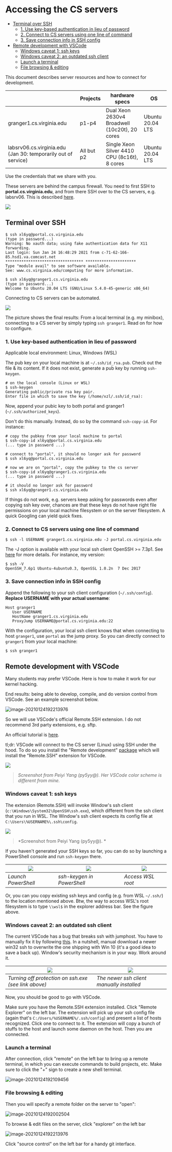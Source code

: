 # Accessing the CS servers 

  * [Terminal over SSH](#terminal-over-ssh)
    * [1\. Use key\-based authentication in lieu of password](#1-use-key-based-authentication-in-lieu-of-password)
    * [2\. Connect to CS servers using one line of command](#2-connect-to-cs-servers-using-one-line-of-command)
    * [3\. Save connection info in SSH config](#3-save-connection-info-in-ssh-config)
  * [Remote development with VSCode](#remote-development-with-vscode)
    * [Windows caveat 1: ssh keys](#windows-caveat-1-ssh-keys)
    * [Windows caveat 2: an outdated ssh client](#windows-caveat-2-an-outdated-ssh-client)
    * [Launch a terminal](#launch-a-terminal)
    * [File browsing &amp; editing](#file-browsing--editing)

This document describes server resources and how to connect for development. 

|                                                              | Projects   | hardware specs                                | OS               |
| ------------------------------------------------------------ | ---------- | --------------------------------------------- | ---------------- |
| granger1.cs.virginia.edu                                     | p1-p4      | Dual Xeon 2630v4 Broadwell (10c20t), 20 cores | Ubuntu 20.04 LTS |
| labsrv06.cs.virginia.edu (Jan 30: temporarily out of service) | All but p2 | Single Xeon Silver 4410 CPU (8c16t), 8 cores  | Ubuntu 20.04 LTS |

<!--- Using your CS credentials (not the UVA ones). See [wiki page](https://www.cs.virginia.edu/wiki/doku.php?id=compute_resources). Contact felixlin@ if you do not have CS credentials.  --->

Use the credentials that we share with you. 

These servers are behind the campus firewall. You need to first SSH to **portal.cs.virginia.edu**, and from there SSH over to the CS servers, e.g. labsrv06. This is described [here](https://www.cs.virginia.edu/wiki/doku.php?id=linux_ssh_access). 

![](images/servers.png)

## Terminal over SSH

```
$ ssh xl6yq@portal.cs.virginia.edu
(type in password...)
Warning: No xauth data; using fake authentication data for X11 forwarding.
Last login: Sun Jan 24 16:48:29 2021 from c-71-62-166-85.hsd1.va.comcast.net
********************************** **********************
Type "module avail" to see software available.
See: www.cs.virginia.edu/computing for more information.

$ ssh xl6yq@granger1.cs.virginia.edu
(type in password...)
Welcome to Ubuntu 20.04 LTS (GNU/Linux 5.4.0-45-generic x86_64)
```

Connecting to CS servers can be automated. 

![](images/ssh-proxy.gif)

The picture shows the final results: From a local terminal (e.g. my minibox), connecting to a CS server by simply typing `ssh granger1`. Read on for how to configure.

### 1. Use key-based authentication in lieu of password 

Applicable local environment: Linux, Windows (WSL)

The pub key on your local machine is at `~/.ssh/id_rsa.pub`. Check out the file & its content. If it does not exist, generate a pub key by running `ssh-keygen`. 

```
# on the local console (Linux or WSL)
$ ssh-keygen
Generating public/private rsa key pair.
Enter file in which to save the key (/home/xzl/.ssh/id_rsa):
```

Now, append your pubic key to both portal and granger1 (`~/.ssh/authorized_keys`). 

Don't do this manually. Instead, do so by the command `ssh-copy-id`. For instance: 

```
# copy the pubkey from your local machine to portal
$ ssh-copy-id xl6yq@portal.cs.virginia.edu
(... type in password ...)

# connect to "portal", it should no longer ask for password
$ ssh xl6yq@portal.cs.virginia.edu

# now we are on "portal", copy the pubkey to the cs server
$ ssh-copy-id xl6yq@granger1.cs.virginia.edu
(... type in password ...)

# it should no longer ask for password
$ ssh xl6yq@granger1.cs.virginia.edu
```

If things do not work, e.g. servers keep asking for passwords even after copying ssh key over, chances are that these keys do not have right file permissions on your local machine filesystem or on the server filesystem. A quick Googling can yield quick fixes. 

### 2. Connect to CS servers using one line of command

```
$ ssh -l USERNAME granger1.cs.virginia.edu -J portal.cs.virginia.edu
```
The -J option is available with your local ssh client OpenSSH >= 7.3p1. See [here](https://unix.stackexchange.com/questions/423205/can-i-access-ssh-server-by-using-another-ssh-server-as-intermediary/423211#423211) for more details. For instance, my version: 

```
$ ssh -V
OpenSSH_7.6p1 Ubuntu-4ubuntu0.3, OpenSSL 1.0.2n  7 Dec 2017
```

### 3. Save connection info in SSH config

Append the following to your ssh client configuration (`~/.ssh/config`). **Replace USERNAME with your actual username**: 

```
Host granger1
   User USERNAME
   HostName granger1.cs.virginia.edu
   ProxyJump USERNAME@portal.cs.virginia.edu:22
```
With the configuration, your local ssh client knows that when connecting  to host `granger1`, use `portal` as the jump proxy. So you can directly connect to `granger1` from your local machine: 
```
$ ssh granger1
```

## Remote development with VSCode 

Many students may prefer VSCode. Here is how to make it work for our kernel hacking. 

End results: being able to develop, compile, and do version control from VSCode. See an example screenshot below. 

![image-20210124192213976](images/vscode-remote-files.png)

So we will use VSCode's official Remote.SSH extension. I do not recommend 3rd party extensions, e.g. sftp. 

An official tutorial is [here](https://code.visualstudio.com/docs/remote/ssh). 

tl;dr: VSCode will connect to the CS server (Linux) using SSH under the hood. To do so you install the "Remote development" [package](https://marketplace.visualstudio.com/items?itemName=ms-vscode-remote.vscode-remote-extensionpack) which will install the "Remote.SSH" extension for VSCode. 

![](vscode-remove-ssh.png)

> *Screenshot from Peiyi Yang (py5yy@). Her VSCode color scheme is different from mine.* 

### Windows caveat 1: ssh keys

The extension (Remote.SSH) will invoke Window's ssh client (`c:\Windows\System32\OpenSSH\ssh.exe`), which different from the ssh client that you run in WSL. The Window's ssh client expects its config file at `C:\Users\%USERNAME%\.ssh\config`. 

![](images/vscode-ssh-config.png)

>  *Screenshot from Peiyi Yang (py5yy@). * 

If you haven't generated your SSH keys so far, you can do so by launching a PowerShell console and run `ssh-keygen` there. 

| ![](images/powershell.png) | ![](images/powershell-sshkeygen.png) | ![](images/wslroot.png) |
| -------------------------- | ------------------------------------ | ----------------------- |
| *Launch PowerShell*        | *ssh-keygen in PowerShell*           | *Access WSL root*       |

Or, you can you copy existing ssh keys and config (e.g. from WSL `~/.ssh/`) to the location mentioned above. Btw, the way to access WSL's root filesystem is to type `\\wsl$` in the explorer address bar. See the figure above. 

### Windows caveat 2: an outdated ssh client 

The current VSCode has a bug that breaks ssh with jumphost. You have to manually fix it by following [this](https://github.com/microsoft/vscode-remote-release/issues/18#issuecomment-507258777). In a nutshell, manual download a newer win32 ssh to overwrite the one shipping with Win 10 (it's a good idea to save a back up). Window's security mechanism is in your way. Work around it. 

| ![](images/vscode-ssh-override.png) | ![](images/win-ssh-version.png) |
| ------------------------------------------------------------ | ------------------------------------------------------------ |
| *Turning off protection on ssh.exe (see link above)*         | *The newer ssh client manually installed*                    |



Now, you should be good to go with VSCode. 

Make sure you have the Remote.SSH extension installed. Click "Remote Explorer" on the left bar. The extension will pick up your ssh config file (again that's `C:/Users/%USERNAME%/.ssh/config`) and present a list of hosts recognized. Click one to connect to it. The extension will copy a bunch of stuffs to the host and launch some daemon on the host. Then you are connected. 

### Launch a terminal

After connection, click "remote" on the left bar to bring up a remote terminal, in which you can execute commands to build projects, etc. Make sure to click the "+" sign to create a new shell terminal. 

![image-20210124192109456](images/vscode-remote-terminal.png)

### File browsing & editing

Then you will specify a remote folder on the server to "open": 

![image-20210124192002504](images/vscode-remote-folder.png)

To browse & edit files on the server, click "explorer" on the left bar

![image-20210124192213976](images/vscode-remote-files.png)

Click  "source control" on the left bar for a handy git interface. 